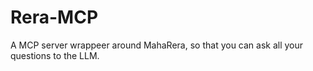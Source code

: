 # Rera-MCP
A MCP server wrappeer around MahaRera, so that you can ask all your questions to the LLM. 
